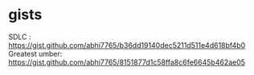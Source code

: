 # gists

SDLC : https://gist.github.com/abhi7765/b36dd19140dec5211d511e4d618bf4b0
Greatest umber: https://gist.github.com/abhi7765/8151877d1c58ffa8c6fe6645b462ae05